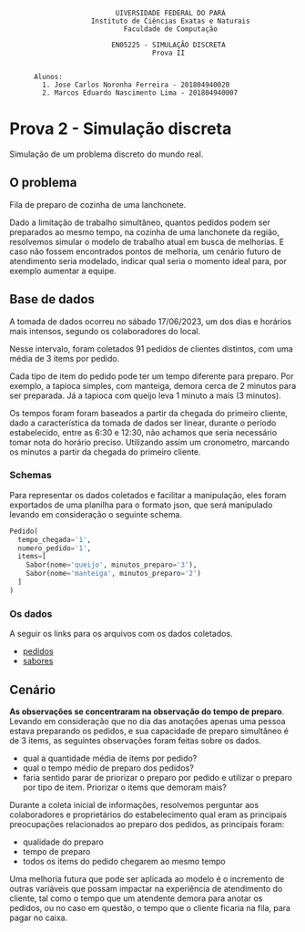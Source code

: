 ```
                          UIVERSIDADE FEDERAL DO PARÁ
                    Instituto de Ciências Exatas e Naturais
                            Faculdade de Computação

                         EN05225 - SIMULAÇÃO DISCRETA
                                   Prova II


      Alunos:
        1. Jose Carlos Noronha Ferreira - 201804940020
        2. Marcos Eduardo Nascimento Lima - 201804940007
```

# Prova 2 - Simulação discreta

Simulação de um problema discreto do mundo real.

## O problema

Fila de preparo de cozinha de uma lanchonete.

Dado a limitação de trabalho simultâneo, quantos pedidos podem ser preparados
ao mesmo tempo, na cozinha de uma lanchonete da região, resolvemos simular o
modelo de trabalho atual em busca de melhorias. E caso não fossem encontrados
pontos de melhoria, um cenário futuro de atendimento seria modelado, indicar
qual seria o momento ideal para, por exemplo aumentar a equipe.

## Base de dados

A tomada de dados ocorreu no sábado 17/06/2023, um dos dias e horários mais
intensos, segundo os colaboradores do local.

Nesse intervalo, foram coletados 91 pedidos de clientes distintos, com uma
média de 3 items por pedido.

Cada tipo de item do pedido pode ter um tempo diferente para preparo. Por
exemplo, a tapioca simples, com manteiga, demora cerca de 2 minutos para ser
preparada. Já a tapioca com queijo leva 1 minuto a mais (3 minutos).

Os tempos foram foram baseados a partir da chegada do primeiro cliente, dado a
característica da tomada de dados ser linear, durante o período estabelecido,
entre as 6:30 e 12:30, não achamos que seria necessário tomar nota do horário
preciso. Utilizando assim um cronometro, marcando os minutos a partir da
chegada do primeiro cliente.

### Schemas

Para representar os dados coletados e facilitar a manipulação, eles foram
exportados de uma planilha para o formato json, que será manipulado levando em
consideração o seguinte schema.

```python
Pedido(
  tempo_chegada='1',
  numero_pedido='1',
  items=[
    Sabor(nome='queijo', minutos_preparo='3'),
    Sabor(nome='manteiga', minutos_preparo='2')
  ]
)
```

### Os dados

A seguir os links para os arquivos com os dados coletados.

- [pedidos](data/pedidos.json)
- [sabores](data/sabores.json)

## Cenário

**As observações se concentraram na observação do tempo de preparo**. Levando
em consideração que no dia das anotações apenas uma pessoa estava preparando os
pedidos, e sua capacidade de preparo simultâneo é de 3 items, as seguintes
observações foram feitas sobre os dados.

- qual a quantidade média de items por pedido?
- qual o tempo médio de preparo dos pedidos?
- faria sentido parar de priorizar o preparo por pedido e utilizar o preparo
  por tipo de item. Priorizar o items que demoram mais?

Durante a coleta inicial de informações, resolvemos perguntar aos colaboradores
e proprietários do estabelecimento qual eram as principais preocupações
relacionados ao preparo dos pedidos, as principais foram:

- qualidade do preparo
- tempo de preparo
- todos os items do pedido chegarem ao mesmo tempo

Uma melhoria futura que pode ser aplicada ao modelo é o incremento de outras
variáveis que possam impactar na experiência de atendimento do cliente, tal
como o tempo que um atendente demora para anotar os pedidos, ou no caso em
questão, o tempo que o cliente ficaria na fila, para pagar no caixa.
